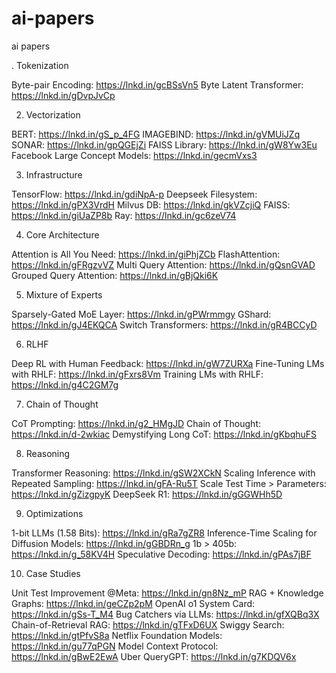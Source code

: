 # ai-papers
ai papers 

. Tokenization

Byte-pair Encoding: https://lnkd.in/gcBSsVn5
Byte Latent Transformer: https://lnkd.in/gDvpJvCp

2. Vectorization

BERT: https://lnkd.in/gS_p_4FG
IMAGEBIND: https://lnkd.in/gVMUiJZq
SONAR: https://lnkd.in/gpQGEjZi
FAISS Library: https://lnkd.in/gW8Yw3Eu
Facebook Large Concept Models: https://lnkd.in/gecmVxs3

3. Infrastructure

TensorFlow: https://lnkd.in/gdiNpA-p
Deepseek Filesystem: https://lnkd.in/gPX3VrdH
Milvus DB: https://lnkd.in/gkVZcjiQ
FAISS: https://lnkd.in/giUaZP8b
Ray: https://lnkd.in/gc6zeV74

4. Core Architecture

Attention is All You Need: https://lnkd.in/giPhjZCb
FlashAttention: https://lnkd.in/gFRgzvVZ
Multi Query Attention: https://lnkd.in/gQsnGVAD
Grouped Query Attention: https://lnkd.in/gBjQki6K

5. Mixture of Experts

Sparsely-Gated MoE Layer: https://lnkd.in/gPWrmmgy
GShard: https://lnkd.in/gJ4EKQCA
Switch Transformers: https://lnkd.in/gR4BCCyD

6. RLHF

Deep RL with Human Feedback: https://lnkd.in/gW7ZURXa
Fine-Tuning LMs with RHLF: https://lnkd.in/gFxrs8Vm
Training LMs with RHLF: https://lnkd.in/g4C2GM7g

7. Chain of Thought

CoT Prompting: https://lnkd.in/g2_HMgJD
Chain of Thought: https://lnkd.in/d-2wkiac
Demystifying Long CoT: https://lnkd.in/gKbqhuFS

8. Reasoning

Transformer Reasoning: https://lnkd.in/gSW2XCkN
Scaling Inference with Repeated Sampling: https://lnkd.in/gFA-Ru5T
Scale Test Time > Parameters: https://lnkd.in/gZizgpyK
DeepSeek R1: https://lnkd.in/gGGWHh5D

9. Optimizations

1-bit LLMs (1.58 Bits): https://lnkd.in/gRa7gZR8
Inference-Time Scaling for Diffusion Models: https://lnkd.in/gGBDRn_g
1b > 405b: https://lnkd.in/g_58KV4H
Speculative Decoding: https://lnkd.in/gPAs7jBF

10. Case Studies

Unit Test Improvement @Meta: https://lnkd.in/gn8Nz_mP
RAG + Knowledge Graphs: https://lnkd.in/geCZp2pM
OpenAI o1 System Card: https://lnkd.in/gSs-T_M4
Bug Catchers via LLMs: https://lnkd.in/gfXQBq3X
Chain-of-Retrieval RAG: https://lnkd.in/gTFxD6UX
Swiggy Search: https://lnkd.in/gtPfvS8a
Netflix Foundation Models: https://lnkd.in/gu77qPGN
Model Context Protocol: https://lnkd.in/gBwE2EwA
Uber QueryGPT: https://lnkd.in/g7KDQV6x

